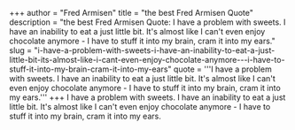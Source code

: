 +++
author = "Fred Armisen"
title = "the best Fred Armisen Quote"
description = "the best Fred Armisen Quote: I have a problem with sweets. I have an inability to eat a just little bit. It's almost like I can't even enjoy chocolate anymore - I have to stuff it into my brain, cram it into my ears."
slug = "i-have-a-problem-with-sweets-i-have-an-inability-to-eat-a-just-little-bit-its-almost-like-i-cant-even-enjoy-chocolate-anymore---i-have-to-stuff-it-into-my-brain-cram-it-into-my-ears"
quote = '''I have a problem with sweets. I have an inability to eat a just little bit. It's almost like I can't even enjoy chocolate anymore - I have to stuff it into my brain, cram it into my ears.'''
+++
I have a problem with sweets. I have an inability to eat a just little bit. It's almost like I can't even enjoy chocolate anymore - I have to stuff it into my brain, cram it into my ears.
